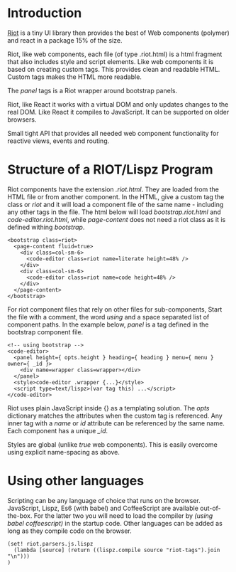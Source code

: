 # Introduction

[Riot](http://riotjs.com) is a tiny UI library then provides the best of Web components (polymer) and react in a package 15% of the size.

Riot, like web components, each file (of type .riot.html) is a html fragment that also includes style and script elements. Like web components it is based on creating custom tags. This provides clean and readable HTML. Custom tags makes the HTML more readable.

The *panel* tags is a Riot wrapper around bootstrap panels.

Riot, like React it works with a virtual DOM and only updates changes to the real DOM. Like React it compiles to JavaScript. It can be supported on older browsers.

Small tight API that provides all needed web component functionality for reactive views, events and routing.

# Structure of a RIOT/Lispz Program

Riot components have the extension *.riot.html*. They are loaded from the HTML file or from another component. In the HTML, give a custom tag the class or *riot* and it will load a component file of the same name - including any other tags in the file. The html below will load *bootstrap.riot.html* and *code-editor.riot.html*, while *page-content* does not need a riot class as it is defined withing *bootstrap*.

    <bootstrap class=riot>
      <page-content fluid=true>
        <div class=col-sm-6>
          <code-editor class=riot name=literate height=48% />
        </div>
        <div class=col-sm-6>
          <code-editor class=riot name=code height=48% />
        </div>
      </page-content>
    </bootstrap>

For riot component files that rely on other files for sub-components, Start the file with a comment, the word *using* and a space separated list of component paths. In the example below, *panel* is a tag defined in the bootstrap component file.

    <!-- using bootstrap -->
    <code-editor>
      <panel height={ opts.height } heading={ heading } menu={ menu } owner={ _id }>
        <div name=wrapper class=wrapper></div>
      </panel>
      <style>code-editor .wrapper {...}</style>
      <script type=text/lispz>(var tag this) ...</script>
    </code-editor>

Riot uses plain JavaScript inside {} as a templating solution. The *opts* dictionary matches the attributes when the custom tag is referenced. Any inner tag with a *name* or *id* attribute can be referenced by the same name. Each component has a unique *_id*.

Styles are global (unlike *true* web components). This is easily overcome using explicit name-spacing as above.

# Using other languages

Scripting can be any language of choice that runs on the browser. JavaScript, Lispz, Es6 (with babel) and CoffeeScript are available out-of-the-box. For the latter two you will need to load the compiler by *(using babel coffeescript)* in the startup code. Other languages can be added as long as they compile code on the browser.

    (set! riot.parsers.js.lispz
      (lambda [source] (return ((lispz.compile source "riot-tags").join "\n")))
    )
